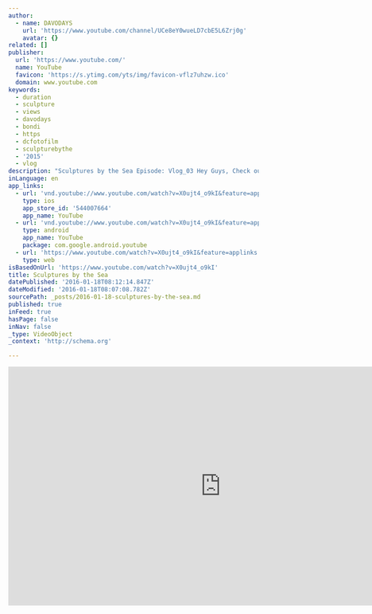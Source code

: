 ```yaml
---
author:
  - name: DAVODAYS
    url: 'https://www.youtube.com/channel/UCe8eY0wueLD7cbE5L6Zrj0g'
    avatar: {}
related: []
publisher:
  url: 'https://www.youtube.com/'
  name: YouTube
  favicon: 'https://s.ytimg.com/yts/img/favicon-vflz7uhzw.ico'
  domain: www.youtube.com
keywords:
  - duration
  - sculpture
  - views
  - davodays
  - bondi
  - https
  - dcfotofilm
  - sculpturebythe
  - '2015'
  - vlog
description: "Sculptures by the Sea Episode: Vlog_03 Hey Guys, Check out a fun day exploring Sydney's Eastern Beaches and the famous Sculptures by the Sea exhibition, including world famous sculptors from all over the world. The vlog eventually ends up in a classic house halloween party."
inLanguage: en
app_links:
  - url: 'vnd.youtube://www.youtube.com/watch?v=X0ujt4_o9kI&feature=applinks'
    type: ios
    app_store_id: '544007664'
    app_name: YouTube
  - url: 'vnd.youtube://www.youtube.com/watch?v=X0ujt4_o9kI&feature=applinks'
    type: android
    app_name: YouTube
    package: com.google.android.youtube
  - url: 'https://www.youtube.com/watch?v=X0ujt4_o9kI&feature=applinks'
    type: web
isBasedOnUrl: 'https://www.youtube.com/watch?v=X0ujt4_o9kI'
title: Sculptures by the Sea
datePublished: '2016-01-18T08:12:14.847Z'
dateModified: '2016-01-18T08:07:08.782Z'
sourcePath: _posts/2016-01-18-sculptures-by-the-sea.md
published: true
inFeed: true
hasPage: false
inNav: false
_type: VideoObject
_context: 'http://schema.org'

---
```

<iframe src="https://cdn.embedly.com/widgets/media.html?src=https%3A%2F%2Fwww.youtube.com%2Fembed%2FX0ujt4_o9kI%3Ffeature%3Doembed&amp;url=https%3A%2F%2Fwww.youtube.com%2Fwatch%3Fv%3DX0ujt4_o9kI&amp;image=https%3A%2F%2Fi.ytimg.com%2Fvi%2FX0ujt4_o9kI%2Fhqdefault.jpg&amp;key=b7d04c9b404c499eba89ee7072e1c4f7&amp;type=text%2Fhtml&amp;schema=youtube" width="854" height="480" scrolling="no" frameborder="0" allowfullscreen="allowfullscreen" style=""></iframe>